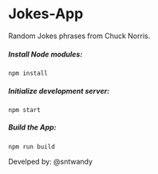 # Jokes-App
Random Jokes phrases from Chuck Norris.

##### Install Node modules:
```
npm install
```
##### Initialize development server:
```
npm start
```

##### Build the App:
```
npm run build
```

Develped by: @sntwandy
